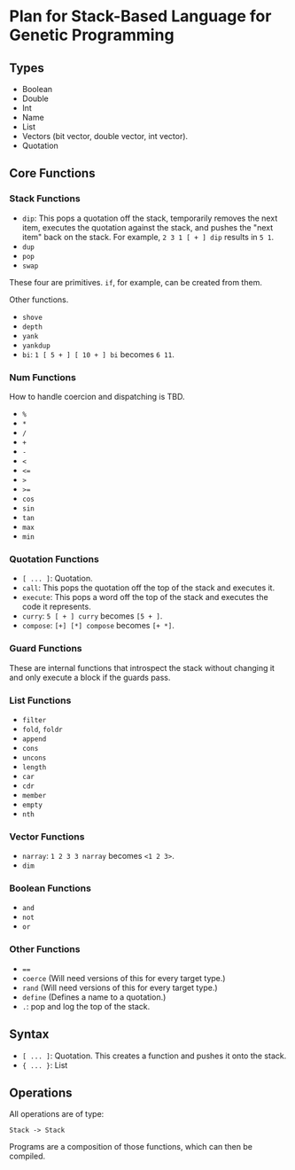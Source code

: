 
# Plan for Stack-Based Language for Genetic Programming

## Types

* Boolean
* Double
* Int
* Name
* List
* Vectors (bit vector, double vector, int vector).
* Quotation

## Core Functions

### Stack Functions

* `dip`: This pops a quotation off the stack, temporarily removes the next
  item, executes the quotation against the stack, and pushes the "next item"
  back on the stack.  For example, `2 3 1 [ + ] dip` results in `5 1`.
* `dup`
* `pop`
* `swap`

These four are primitives. `if`, for example, can be created from them.

Other functions.

* `shove`
* `depth`
* `yank`
* `yankdup`
* `bi`: `1 [ 5 + ] [ 10 + ] bi` becomes `6 11`.

### Num Functions

How to handle coercion and dispatching is TBD.

* `%`
* `*`
* `/`
* `+`
* `-`
* `<`
* `<=`
* `>`
* `>=`
* `cos`
* `sin`
* `tan`
* `max`
* `min`

### Quotation Functions

* `[ ... ]`: Quotation.
* `call`: This pops the quotation off the top of the stack and executes it.
* `execute`: This pops a word off the top of the stack and executes the code it
  represents.
* `curry`: `5 [ + ] curry` becomes `[5 + ]`.
* `compose`: `[+] [*] compose` becomes `[+ *]`.

### Guard Functions

These are internal functions that introspect the stack without changing it and
only execute a block if the guards pass.

### List Functions

* `filter`
* `fold`, `foldr`
* `append`
* `cons`
* `uncons`
* `length`
* `car`
* `cdr`
* `member`
* `empty`
* `nth`

### Vector Functions

* `narray`: `1 2 3 3 narray` becomes `<1 2 3>`.
* `dim`

### Boolean Functions

* `and`
* `not`
* `or`

### Other Functions

* `==`
* `coerce` (Will need versions of this for every target type.)
* `rand` (Will need versions of this for every target type.)
* `define` (Defines a name to a quotation.)
* `.`: pop and log the top of the stack.

## Syntax

* `[ ... ]`: Quotation. This creates a function and pushes it onto the stack.
* `{ ... }`: List

## Operations

All operations are of type:

    Stack -> Stack

Programs are a composition of those functions, which can then be compiled.

